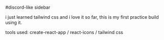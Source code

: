 #discord-like sidebar

i just learned tailwind css and i love it so far, this is my first practice build using it. 

tools used: create-react-app / react-icons / tailwind css
